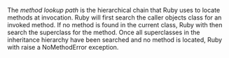The _method lookup path_ is the hierarchical chain that Ruby uses to locate methods at invocation. Ruby will first search the caller objects class for an invoked method. If no method is found in the current class, Ruby with then search the superclass for the method. Once all superclasses in the inheritance hierarchy have been searched and no method is located, Ruby with raise a NoMethodError exception.

